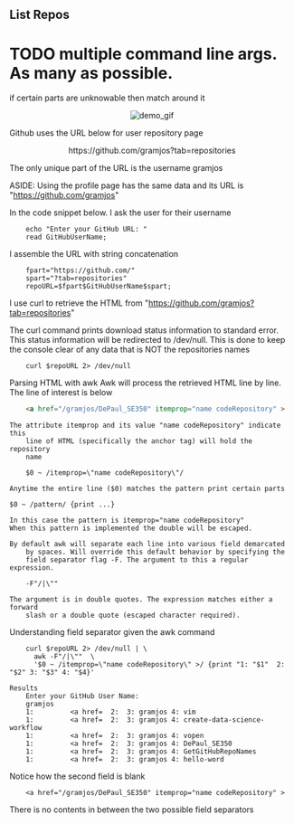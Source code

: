 ## List Repos
# TODO multiple command line args. As many as possible. 
if certain parts are unknowable then match around it

<p align="center">
  <img 
    src="https://media.giphy.com/media/HpzuGSi9W97idMmzIv/giphy.gif"
	alt="demo_gif"
  />
</p>


Github uses the URL below for user repository page
<p align="center">https://github.com/gramjos?tab=repositories </p>
The only unique part of the URL is the username gramjos

ASIDE: Using the profile page has the same data and its URL is
	"https://github.com/gramjos"

In the code snippet below. I ask the user for their username

```shell
	echo "Enter your GitHub URL: "
	read GitHubUserName;
```

I assemble the URL with string concatenation 

```shell
	fpart="https://github.com/"
	spart="?tab=repositories"
	repoURL=$fpart$GitHubUserName$spart;
```

I use curl to retrieve the HTML from 
	"https://github.com/gramjos?tab=repositories"

The curl command prints download status information to standard error. This 
	status information will be redirected to /dev/null. This is done to keep
	the console clear of any data that is NOT the repositories names

```shell
	curl $repoURL 2> /dev/null
```

Parsing HTML with awk
	Awk will process the retrieved HTML line by line. 
	The line of interest is below

```HTML        
	<a href="/gramjos/DePaul_SE350" itemprop="name codeRepository" >
```

	The attribute itemprop and its value "name codeRepository" indicate this 
		line of HTML (specifically the anchor tag) will hold the repository
		name

```shell  
	$0 ~ /itemprop=\"name codeRepository\"/ 
```

	Anytime the entire line ($0) matches the pattern print certain parts

	$0 ~ /pattern/ {print ...}

	In this case the pattern is itemprop="name codeRepository"
	When this pattern is implemented the double will be escaped.

	By default awk will separate each line into various field demarcated 
		by spaces. Will override this default behavior by specifying the
		field separator flag -F. The argument to this a regular expression.
		

```shell	
	-F"/|\""  
```

	The argument is in double quotes. The expression matches either a forward
		slash or a double quote (escaped character required). 

Understanding field separator
  given the awk command

```shell
	curl $repoURL 2> /dev/null | \
	  awk -F"/|\"" 	\
	  '$0 ~ /itemprop=\"name codeRepository\" >/ {print "1: "$1"  2: "$2" 3: "$3" 4: "$4}'
```

	Results
		Enter your GitHub User Name: 
		gramjos
		1:         <a href=  2:  3: gramjos 4: vim
		1:         <a href=  2:  3: gramjos 4: create-data-science-workflow
		1:         <a href=  2:  3: gramjos 4: vopen
		1:         <a href=  2:  3: gramjos 4: DePaul_SE350
		1:         <a href=  2:  3: gramjos 4: GetGitHubRepoNames
		1:         <a href=  2:  3: gramjos 4: hello-word

Notice how the second field is blank

```shell     
	<a href="/gramjos/DePaul_SE350" itemprop="name codeRepository" >	
```

There is no contents in between the two possible field separators


